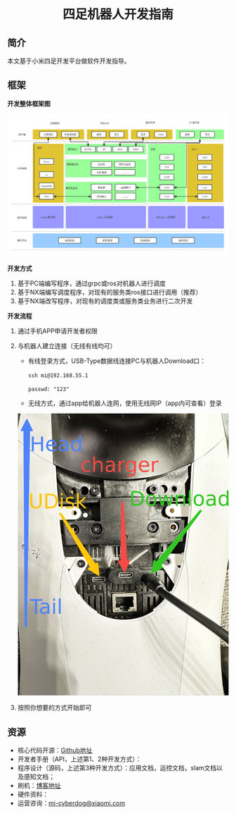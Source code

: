 <h1 align="center">
  四足机器人开发指南
</h1>


## 简介

本文基于小米四足开发平台做软件开发指导。



## 框架

**开发整体框架图**

![dev](./image/dev.png)

**开发方式**

1. 基于PC端编写程序，通过grpc或ros对机器人进行调度
2. 基于NX端编写调度程序，对现有的服务类ros接口进行调用（推荐）
3. 基于NX端改写程序，对现有的调度类或服务类业务进行二次开发

**开发流程**

1. 通过手机APP申请开发者权限

2. 与机器人建立连接（无线有线均可）

   - 有线登录方式，USB-Type数据线连接PC与机器人Download口：

     `ssh mi@192.168.55.1`

     `passwd: "123"`

   - 无线方式，通过app给机器人连网，使用无线网IP（app内可查看）登录

   ![connect](./image/connect.png)

3. 按照你想要的方式开始即可



## 资源

- 核心代码开源：[Github地址](https://github.com/MiRoboticsLab/cyberdog_ws)
- 开发者手册（API，上述第1、2种开发方式）：
- 程序设计（源码，上述第3种开发方式）：应用文档，运控文档，slam文档以及感知文档；
- 刷机：[博客地址](https://miroboticslab.github.io/blogs/#/cn/cyberdog_flash)
- 硬件资料：
- 运营咨询：[mi-cyberdog@xiaomi.com](mailto:mi-cyber@xiaomi.com) 
